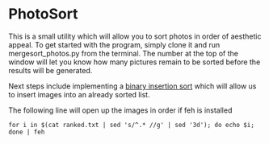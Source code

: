 # PhotoSort

This is a small utility which will allow you to sort photos in order of aesthetic appeal. To get started with the program, simply clone it and run mergesort_photos.py from the terminal. The number at the top of the window will let you know how many pictures remain to be sorted before the results will be generated.

Next steps include implementing a [binary insertion sort](https://en.wikipedia.org/wiki/Insertion_sort) which will allow us to insert images into an already sorted list.

The following line will open up the images in order if feh is installed
```
for i in $(cat ranked.txt | sed 's/^.* //g' | sed '3d'); do echo $i; done | feh
```

